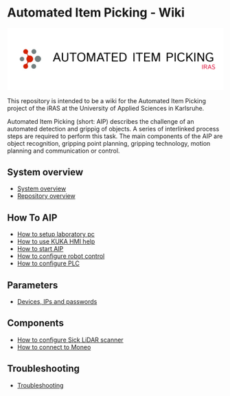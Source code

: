 # Automated Item Picking - Wiki

<img src="images/header-image.png">

This repository is intended to be a wiki for the Automated Item Picking project of the iRAS at the University of Applied Sciences in Karlsruhe. 

Automated Item Picking (short: AIP) describes the challenge of an automated detection and grippig of objects. A series of interlinked process steps are required to perform this task. 
The main components of the AIP are object recognition, gripping point planning, gripping technology, motion planning and communication or control.


## System overview
- [System overview](/docs/system_overview.md)
- [Repository overview](/docs/overview_repository.md)

## How To AIP

- [How to setup laboratory pc](/docs/how_to_setup_laboratory_pc.md)
- [How to use KUKA HMI help](/docs/how_to_use_kuka_hmi_help.md)
- [How to start AIP](/docs/how_to_start_aip.md)
- [How to configure robot control](/docs/how_to_configure_robot_control.md)
- [How to configure PLC](/docs/how_to_configure_plc.md)



## Parameters 

- [Devices, IPs and passwords](/docs/devices_ips_and_passwords.md)

## Components

- [How to configure Sick LiDAR scanner](/docs/how_to_configure_sick_scanner.md)
- [How to connect to Moneo](/docs/how_to_connect_to_Moneo.md)

## Troubleshooting

- [Troubleshooting](/docs/troubleshooting.md)
